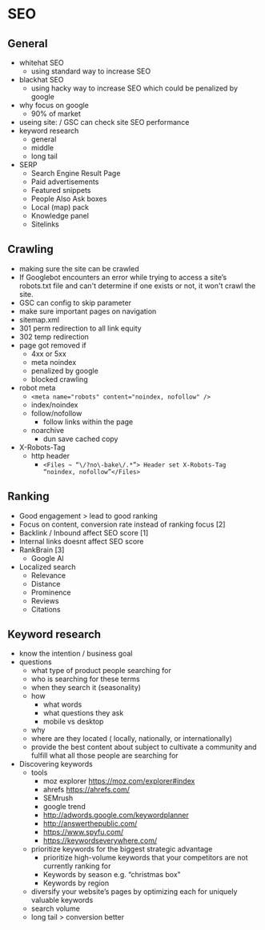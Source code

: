 # SEO

## General
- whitehat SEO
  - using standard way to increase SEO
- blackhat SEO
  - using hacky way to increase SEO which could be penalized by google
- why focus on google
  - 90% of market
- useing site: / GSC can check site SEO performance
- keyword research
  - general
  - middle
  - long tail
- SERP
  - Search Engine Result Page
  - Paid advertisements
  - Featured snippets
  - People Also Ask boxes
  - Local (map) pack
  - Knowledge panel
  - Sitelinks

## Crawling
  - making sure the site can be crawled
  - If Googlebot encounters an error while trying to access a site’s robots.txt file and can't determine if one exists or not, it won't crawl the site.
  - GSC can config to skip parameter 
  - make sure important pages on navigation
  - sitemap.xml
  - 301 perm redirection to all link equity
  - 302 temp redirection
  - page got removed if 
    - 4xx or 5xx
    - meta noindex
    - penalized by google
    - blocked crawling
  - robot meta
    - ```<meta name="robots" content="noindex, nofollow" />```
    - index/noindex
    - follow/nofollow
      - follow links within the page
    - noarchive
      - dun save cached copy
  - X-Robots-Tag
    - http header
      - ```<Files ~ “\/?no\-bake\/.*”> Header set X-Robots-Tag “noindex, nofollow”</Files>```

## Ranking

  - Good engagement > lead to good ranking
  - Focus on content, conversion rate instead of ranking focus [2]
  - Backlink / Inbound affect SEO score [1]
  - Internal links doesnt affect SEO score
  - RankBrain [3]
    - Google AI
  - Localized search
    - Relevance
    - Distance
    - Prominence
    - Reviews
    - Citations

## Keyword research

- know the intention / business goal
- questions
  - what type of product people searching for
  - who is searching for these terms
  - when they search it (seasonality)
  - how 
    - what words
    - what questions they ask
    - mobile vs desktop
  - why
  - where are they located ( locally, nationally, or internationally)
  - provide the best content about subject to cultivate a community and fulfill what all those people are searching for
- Discovering keywords
  - tools
    - moz explorer https://moz.com/explorer#index
    - ahrefs https://ahrefs.com/
    - SEMrush
    - google trend
    - http://adwords.google.com/keywordplanner
    - http://answerthepublic.com/
    - https://www.spyfu.com/
    - https://keywordseverywhere.com/
  - prioritize keywords for the biggest strategic advantage
    - prioritize high-volume keywords that your competitors are not currently ranking for
    - Keywords by season e.g.  “christmas box"
    - Keywords by region
  - diversify your website’s pages by optimizing each for uniquely valuable keywords
  - search volume
  - long tail > conversion better